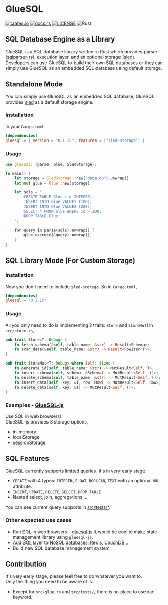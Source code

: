 # GlueSQL
[![crates.io](https://img.shields.io/crates/v/gluesql.svg)](https://crates.io/crates/gluesql)
[![docs.rs](https://docs.rs/gluesql/badge.svg)](https://docs.rs/gluesql)
[![LICENSE](https://img.shields.io/crates/l/gluesql.svg)](https://github.com/gluesql/gluesql/blob/main/LICENSE)
![Rust](https://github.com/gluesql/gluesql/workflows/Rust/badge.svg)

## SQL Database Engine as a Library
GlueSQL is a SQL database library written in Rust which provides parser ([sqlparser-rs](https://github.com/ballista-compute/sqlparser-rs)), execution layer, and an optional storage ([sled](https://github.com/spacejam/sled)).  
Developers can use GlueSQL to build their own SQL databases or they can simply use GlueSQL as an embedded SQL database using default storage.  

## Standalone Mode
You can simply use GlueSQL as an embedded SQL database, GlueSQL provides [sled](https://github.com/spacejam/sled "sled") as a default storage engine.

### Installation
In your `Cargo.toml`
```toml
[dependencies]
gluesql = { version = "0.1.15", features = ["sled-storage"] }
```

### Usage
```rust
use gluesql::{parse, Glue, SledStorage};

fn main() {
    let storage = SledStorage::new("data.db").unwrap();
    let mut glue = Glue::new(storage);

    let sqls = "
        CREATE TABLE Glue (id INTEGER);
        INSERT INTO Glue VALUES (100);
        INSERT INTO Glue VALUES (200);
        SELECT * FROM Glue WHERE id > 100;
        DROP TABLE Glue;
    ";
    
    for query in parse(sqls).unwrap() {
        glue.execute(&query).unwrap();
    }
}
```

## SQL Library Mode (For Custom Storage)
### Installation
Now you don't need to include `sled-storage`. So in `Cargo.toml`,
```toml
[dependencies]
gluesql = "0.1.15"
```

### Usage
All you only need to do is implementing 2 traits: `Store` and `StoreMut`!
In `src/store.rs`,
```rust
pub trait Store<T: Debug> {
    fn fetch_schema(&self, table_name: &str) -> Result<Schema>;
    fn scan_data(&self, table_name: &str) -> Result<RowIter<T>>;
}

pub trait StoreMut<T: Debug> where Self: Sized {
    fn generate_id(self, table_name: &str) -> MutResult<Self, T>;
    fn insert_schema(self, schema: &Schema) -> MutResult<Self, ()>;
    fn delete_schema(self, table_name: &str) -> MutResult<Self, ()>;
    fn insert_data(self, key: &T, row: Row) -> MutResult<Self, Row>;
    fn delete_data(self, key: &T) -> MutResult<Self, ()>;
}
```

### Examples - [GlueSQL-js](https://github.com/gluesql/gluesql-js)  
Use SQL in web browsers!  
GlueSQL-js provides 3 storage options,
* in-memory
* localStorage
* sessionStorage.

## SQL Features
GlueSQL currently supports limited queries, it's in very early stage.

* `CREATE` with 4 types: `INTEGER`, `FLOAT`, `BOOLEAN`, `TEXT` with an optional `NULL` attribute.
* `INSERT`, `UPDATE`, `DELETE`, `SELECT`, `DROP TABLE`
* Nested select, join, aggregations ...

You can see current query supports in [src/tests/*](https://github.com/gluesql/gluesql/tree/main/src/tests).

### Other expected use cases
* Run SQL in web browsers - [gluesql-js](https://github.com/gluesql/gluesql-js)
It would be cool to make state management library using `gluesql-js`.
* Add SQL layer to NoSQL databases: Redis, CouchDB...
* Build new SQL database management system

## Contribution
It's very early stage, please feel free to do whatever you want to.  
Only the thing you need to be aware of is...  
- Except for `src/glue.rs` and `src/tests/`, there is no place to use `mut` keyword.  
